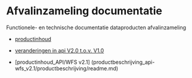 # Afvalinzameling documentatie
Functionele- en technische documentatie dataproducten afvalinzameling
- [productinhoud](productbeschrijving_huishoudelijk_afval/README.md)
- [veranderingen in api V2.0 t.o.v. V1.0](api_veranderingen/api_veranderingen.md)

- [productinhoud_API/WFS v2.1] (productbeschrijving_api-wfs_v2.1/productbeschrijving/readme.md)  
